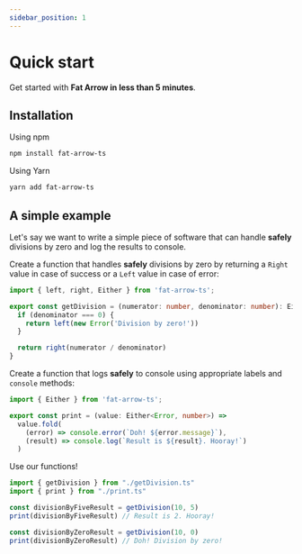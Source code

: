 ```yaml
---
sidebar_position: 1
---
```


# Quick start

Get started with **Fat Arrow in less than 5 minutes**.

## Installation

Using npm

```bash  
npm install fat-arrow-ts   
```

Using Yarn

```bash  
yarn add fat-arrow-ts   
```

## A simple example

Let's say we want to write a simple piece of software that can handle **safely** divisions by zero and log the results
to console.

Create a function that handles **safely** divisions by zero by returning a `Right` value in case of success or a `Left`
value in case of error:

```ts title="src/getDivision.ts"
import { left, right, Either } from 'fat-arrow-ts';

export const getDivision = (numerator: number, denominator: number): Either<Error, number> => {
  if (denominator === 0) {
    return left(new Error('Division by zero!'))
  }

  return right(numerator / denominator)
}
```

Create a function that logs **safely** to console using appropriate labels and `console` methods:

```ts title="src/print.ts"
import { Either } from 'fat-arrow-ts';

export const print = (value: Either<Error, number>) =>
  value.fold(
    (error) => console.error(`Doh! ${error.message}`),
    (result) => console.log(`Result is ${result}. Hooray!`)
  )
```

Use our functions!

```ts title="src/index.ts"
import { getDivision } from "./getDivision.ts"
import { print } from "./print.ts"

const divisionByFiveResult = getDivision(10, 5)
print(divisionByFiveResult) // Result is 2. Hooray!  

const divisionByZeroResult = getDivision(10, 0)
print(divisionByZeroResult) // Doh! Division by zero!
```
